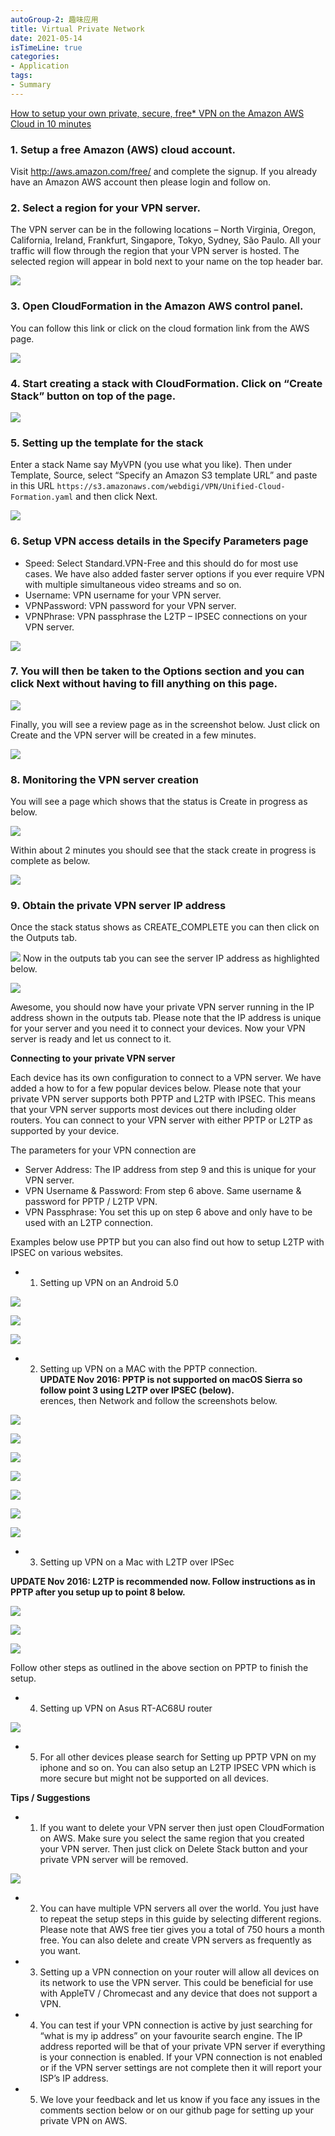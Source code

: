 ```yaml
---
autoGroup-2: 趣味应用
title: Virtual Private Network
date: 2021-05-14
isTimeLine: true
categories:
- Application
tags:
- Summary
---
```


[How to setup your own private, secure, free* VPN on the Amazon AWS Cloud in 10 minutes](https://www.webdigi.co.uk/blog/2015/how-to-setup-your-own-private-secure-free-vpn-on-the-amazon-aws-cloud-in-10-minutes/)

### 1. Setup a free Amazon (AWS) cloud account.

Visit http://aws.amazon.com/free/ and complete the signup. If you already have an Amazon AWS account then please login and follow on.

### 2. Select a region for your VPN server.
The VPN server can be in the following locations – North Virginia, Oregon, California, Ireland, Frankfurt, Singapore, Tokyo, Sydney, São Paulo. All your traffic will flow through the region that your VPN server is hosted. The selected region will appear in bold next to your name on the top header bar.   

![](https://tva1.sinaimg.cn/large/008i3skNly1gqi6e1n2qjj30e80b6t92.jpg)

### 3. Open CloudFormation in the Amazon AWS control panel.
You can follow this link or click on the cloud formation link from the AWS page.   

![](https://tva1.sinaimg.cn/large/008i3skNly1gqi6ekv9xrj30id0buwfz.jpg)

### 4. Start creating a stack with CloudFormation. Click on “Create Stack” button on top of the page.

![](https://tva1.sinaimg.cn/large/008i3skNly1gqi6ezx650j30ff0ajmxq.jpg)

### 5. Setting up the template for the stack
Enter a stack Name say MyVPN (you use what you like). Then under Template, Source, select “Specify an Amazon S3 template URL” and paste in this URL `https://s3.amazonaws.com/webdigi/VPN/Unified-Cloud-Formation.yaml` and then click Next.   

![](https://tva1.sinaimg.cn/large/008i3skNly1gqi6fo48p4j30tj0htt9j.jpg)

### 6. Setup VPN access details in the Specify Parameters page
- Speed: Select Standard.VPN-Free and this should do for most use cases. We have also added faster server options if you ever require VPN with multiple simultaneous video streams and so on.   
- Username: VPN username for your VPN server.   
- VPNPassword: VPN password for your VPN server.   
- VPNPhrase: VPN passphrase the L2TP – IPSEC connections on your VPN server.     

![](https://tva1.sinaimg.cn/large/008i3skNly1gqi6gn9dp3j30tu0ebwf7.jpg)

### 7. You will then be taken to the Options section and you can click Next without having to fill anything on this page.

![](https://tva1.sinaimg.cn/large/008i3skNly1gqi6gxfbd3j30t20bjdgb.jpg)

Finally, you will see a review page as in the screenshot below. Just click on Create and the VPN server will be created in a few minutes.   

![](https://tva1.sinaimg.cn/large/008i3skNly1gqi6h6q64lj30ti0m0jsc.jpg)

### 8. Monitoring the VPN server creation
You will see a page which shows that the status is Create in progress as below.     

![](https://tva1.sinaimg.cn/large/008i3skNly1gqi6hmjul6j30yg087dgk.jpg)

Within about 2 minutes you should see that the stack create in progress is complete as below.    

![](https://tva1.sinaimg.cn/large/008i3skNly1gqi6hwrqwdj30yg0coq4o.jpg)

### 9. Obtain the private VPN server IP address
Once the stack status shows as CREATE_COMPLETE you can then click on the Outputs tab.   

![](https://tva1.sinaimg.cn/large/008i3skNly1gqi6iakhvrj30yc09wgmw.jpg)
Now in the outputs tab you can see the server IP address as highlighted below.   

![](https://tva1.sinaimg.cn/large/008i3skNly1gqi6imp9noj30ye09ljs9.jpg)

Awesome, you should now have your private VPN server running in the IP address shown in the outputs tab. Please note that the IP address is unique for your server and you need it to connect your devices. Now your VPN server is ready and let us connect to it.   

**Connecting to your private VPN server**

Each device has its own configuration to connect to a VPN server. We have added a how to for a few popular devices below. Please note that your private VPN server supports both PPTP and L2TP with IPSEC. This means that your VPN server supports most devices out there including older routers. You can connect to your VPN server with either PPTP or L2TP as supported by your device.   

The parameters for your VPN connection are   
- Server Address: The IP address from step 9 and this is unique for your VPN server.   
- VPN Username & Password: From step 6 above. Same username & password for PPTP / L2TP VPN.    
- VPN Passphrase: You set this up on step 6 above and only have to be used with an L2TP connection.   

Examples below use PPTP but you can also find out how to setup L2TP with IPSEC on various websites.   

- 1. Setting up VPN on an Android 5.0      

![](https://tva1.sinaimg.cn/large/008i3skNly1gqi6k9rm3yj30at0j73z0.jpg)   

![](https://tva1.sinaimg.cn/large/008i3skNly1gqi6kfyt9hj30at0j7dge.jpg)

![](https://tva1.sinaimg.cn/large/008i3skNly1gqi6klfh40j30ar0ibt91.jpg)

   
- 2. Setting up VPN on a MAC with the PPTP connection.   
**UPDATE Nov 2016: PPTP is not supported on macOS Sierra so follow point 3 using L2TP over IPSEC (below).**     
erences, then Network and follow the screenshots below.   

![](https://tva1.sinaimg.cn/large/008i3skNly1gqi6m0fjscj30ig0fi3yx.jpg)

![](https://tva1.sinaimg.cn/large/008i3skNly1gqi6m5jwg6j30ih0fjq39.jpg)

![](https://tva1.sinaimg.cn/large/008i3skNly1gqi6magh2oj30if0fk3yy.jpg)

![](https://tva1.sinaimg.cn/large/008i3skNly1gqi6mfp5icj30ih0flt92.jpg)

![](https://tva1.sinaimg.cn/large/008i3skNly1gqi6mjwnqij30ij0flglx.jpg)

![](https://tva1.sinaimg.cn/large/008i3skNly1gqi6mq1bulj30if0fjjrj.jpg)

![](https://tva1.sinaimg.cn/large/008i3skNly1gqi6mujo9pj30ii0flt91.jpg)

- 3. Setting up VPN on a Mac with L2TP over IPSec   

**UPDATE Nov 2016: L2TP is recommended now. Follow instructions as in PPTP after you setup up to point 8 below.**    

![](https://tva1.sinaimg.cn/large/008i3skNly1gqi6of370tj30ii0fjmye.jpg)

![](https://tva1.sinaimg.cn/large/008i3skNly1gqi6oj0v2gj30ii0fowfd.jpg)

![](https://tva1.sinaimg.cn/large/008i3skNly1gqi6on8vjgj30ii0fidgi.jpg)

Follow other steps as outlined in the above section on PPTP to finish the setup.

- 4. Setting up VPN on Asus RT-AC68U router   

![](https://tva1.sinaimg.cn/large/008i3skNly1gqi6oz1laij30s10mvab7.jpg)

- 5. For all other devices please search for Setting up PPTP VPN on my iphone and so on. You can also setup an L2TP IPSEC VPN which is more secure but might not be supported on all devices.

**Tips / Suggestions**

- 1. If you want to delete your VPN server then just open CloudFormation on AWS. Make sure you select the same region that you created your VPN server. Then just click on Delete Stack button and your private VPN server will be removed.   

![](https://tva1.sinaimg.cn/large/008i3skNly1gqi6q2tssdj30rg0bct9s.jpg)

- 2. You can have multiple VPN servers all over the world. You just have to repeat the setup steps in this guide by selecting different regions. Please note that AWS free tier gives you a total of 750 hours a month free. You can also delete and create VPN servers as frequently as you want.   

- 3. Setting up a VPN connection on your router will allow all devices on its network to use the VPN server. This could be beneficial for use with AppleTV / Chromecast and any device that does not support a VPN.   

- 4. You can test if your VPN connection is active by just searching for “what is my ip address” on your favourite search engine. The IP address reported will be that of your private VPN server if everything is your connection is enabled. If your VPN connection is not enabled or if the VPN server settings are not complete then it will report your ISP’s IP address.   

- 5. We love your feedback and let us know if you face any issues in the comments section below or on our github page for setting up your private VPN on AWS.   
